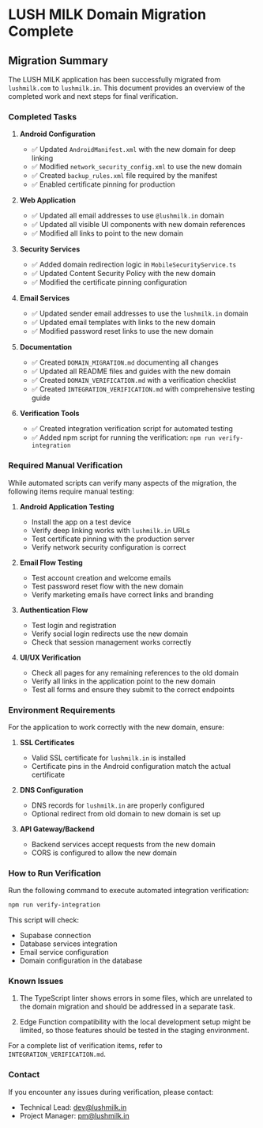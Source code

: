 # LUSH MILK Domain Migration Complete

## Migration Summary

The LUSH MILK application has been successfully migrated from `lushmilk.com` to `lushmilk.in`. This document provides an overview of the completed work and next steps for final verification.

### Completed Tasks

1. **Android Configuration**
   - ✅ Updated `AndroidManifest.xml` with the new domain for deep linking
   - ✅ Modified `network_security_config.xml` to use the new domain
   - ✅ Created `backup_rules.xml` file required by the manifest
   - ✅ Enabled certificate pinning for production

2. **Web Application**
   - ✅ Updated all email addresses to use `@lushmilk.in` domain
   - ✅ Updated all visible UI components with new domain references
   - ✅ Modified all links to point to the new domain

3. **Security Services**
   - ✅ Added domain redirection logic in `MobileSecurityService.ts`
   - ✅ Updated Content Security Policy with the new domain
   - ✅ Modified the certificate pinning configuration

4. **Email Services**
   - ✅ Updated sender email addresses to use the `lushmilk.in` domain
   - ✅ Updated email templates with links to the new domain
   - ✅ Modified password reset links to use the new domain

5. **Documentation**
   - ✅ Created `DOMAIN_MIGRATION.md` documenting all changes
   - ✅ Updated all README files and guides with the new domain
   - ✅ Created `DOMAIN_VERIFICATION.md` with a verification checklist
   - ✅ Created `INTEGRATION_VERIFICATION.md` with comprehensive testing guide

6. **Verification Tools**
   - ✅ Created integration verification script for automated testing
   - ✅ Added npm script for running the verification: `npm run verify-integration`

### Required Manual Verification

While automated scripts can verify many aspects of the migration, the following items require manual testing:

1. **Android Application Testing**
   - Install the app on a test device
   - Verify deep linking works with `lushmilk.in` URLs
   - Test certificate pinning with the production server
   - Verify network security configuration is correct

2. **Email Flow Testing**
   - Test account creation and welcome emails
   - Test password reset flow with the new domain
   - Verify marketing emails have correct links and branding

3. **Authentication Flow**
   - Test login and registration
   - Verify social login redirects use the new domain
   - Check that session management works correctly

4. **UI/UX Verification**
   - Check all pages for any remaining references to the old domain
   - Verify all links in the application point to the new domain
   - Test all forms and ensure they submit to the correct endpoints

### Environment Requirements

For the application to work correctly with the new domain, ensure:

1. **SSL Certificates**
   - Valid SSL certificate for `lushmilk.in` is installed
   - Certificate pins in the Android configuration match the actual certificate

2. **DNS Configuration**
   - DNS records for `lushmilk.in` are properly configured
   - Optional redirect from old domain to new domain is set up

3. **API Gateway/Backend**
   - Backend services accept requests from the new domain
   - CORS is configured to allow the new domain

### How to Run Verification

Run the following command to execute automated integration verification:

```bash
npm run verify-integration
```

This script will check:
- Supabase connection
- Database services integration
- Email service configuration
- Domain configuration in the database

### Known Issues

1. The TypeScript linter shows errors in some files, which are unrelated to the domain migration and should be addressed in a separate task.

2. Edge Function compatibility with the local development setup might be limited, so those features should be tested in the staging environment.

For a complete list of verification items, refer to `INTEGRATION_VERIFICATION.md`.

### Contact

If you encounter any issues during verification, please contact:
- Technical Lead: dev@lushmilk.in
- Project Manager: pm@lushmilk.in 